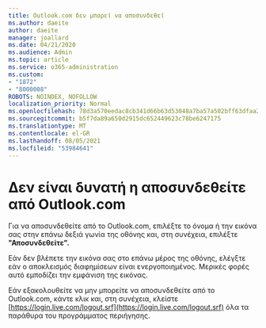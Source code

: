 ```yaml
---
title: Outlook.com δεν μπορεί να αποσυνδεθεί
ms.author: daeite
author: daeite
manager: joallard
ms.date: 04/21/2020
ms.audience: Admin
ms.topic: article
ms.service: o365-administration
ms.custom:
- "1872"
- "8000008"
ROBOTS: NOINDEX, NOFOLLOW
localization_priority: Normal
ms.openlocfilehash: 78d3a570eedac8cb341d66b63d53048a7ba57a502bff63dfaa2148e087390289
ms.sourcegitcommit: b5f7da89a650d2915dc652449623c78be6247175
ms.translationtype: MT
ms.contentlocale: el-GR
ms.lasthandoff: 08/05/2021
ms.locfileid: "53984641"
---
```

# <a name="unable-to-sign-out-of-outlookcom"></a>Δεν είναι δυνατή η αποσυνδεθείτε από Outlook.com

Για να αποσυνδεθείτε από το Outlook.com, επιλέξτε το όνομα ή την εικόνα σας στην επάνω δεξιά γωνία της οθόνης και, στη συνέχεια, επιλέξτε **"Αποσυνδεθείτε".**

Εάν δεν βλέπετε την εικόνα σας στο επάνω μέρος της οθόνης, ελέγξτε εάν ο αποκλεισμός διαφημίσεων είναι ενεργοποιημένος. Μερικές φορές αυτό εμποδίζει την εμφάνιση της εικόνας.

Εάν εξακολουθείτε να μην μπορείτε να αποσυνδεθείτε από το Outlook.com, κάντε κλικ και, στη συνέχεια, κλείστε [https://login.live.com/logout.srf](https://login.live.com/logout.srf) όλα τα παράθυρα του προγράμματος περιήγησης.